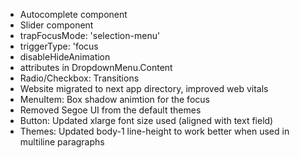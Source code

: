 - Autocomplete component
- Slider component
- trapFocusMode: 'selection-menu'
- triggerType: 'focus
- disableHideAnimation
- attributes in DropdownMenu.Content
- Radio/Checkbox: Transitions
- Website migrated to next app directory, improved web vitals
- MenuItem: Box shadow animtion for the focus
- Removed Segoe UI from the default themes
- Button: Updated xlarge font size used (aligned with text field)
- Themes: Updated body-1 line-height to work better when used in multiline paragraphs
